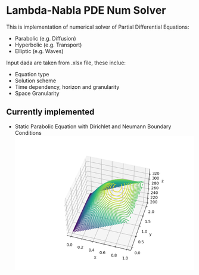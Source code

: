 # Lambda-Nabla PDE Num Solver

This is implementation of numerical solver of Partial Differential Equations:
- Parabolic (e.g. Diffusion)
- Hyperbolic (e.g. Transport)
- Elliptic (e.g. Waves)

Input dada are taken from .xlsx file, these inclue:
- Equation type
- Solution scheme
- Time dependency, horizon and granularity
- Space Granularity

## Currently implemented
- Static Parabolic Equation with Dirichlet and Neumann Boundary Conditions
![alt text](https://github.com/michal-roubalik/pdeNumSolv/blob/master/solution.png?raw=true)
